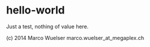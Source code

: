 hello-world
===========

Just a test, nothing of value here.

(c) 2014 Marco Wuelser marco.wuelser_at_megaplex.ch
